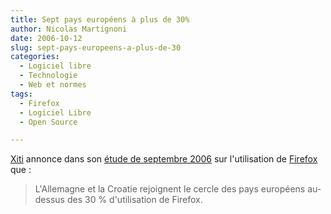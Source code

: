 ```yaml
---
title: Sept pays européens à plus de 30%
author: Nicolas Martignoni
date: 2006-10-12
slug: sept-pays-europeens-a-plus-de-30
categories:
  - Logiciel libre
  - Technologie
  - Web et normes
tags:
  - Firefox
  - Logiciel Libre
  - Open Source

---
```

[Xiti](http://www.xitimonitor.com/) annonce dans son [étude de septembre 2006](http://www.xitimonitor.com/fr-FR/Technique/Firefox_Septembre_2006/index-1-1-3-52.html) sur l'utilisation de [Firefox](http://www.mozilla.com/firefox/) que :

> L'Allemagne et la Croatie rejoignent le cercle des pays européens au-dessus des 30 % d'utilisation de Firefox.

<!--more-->
